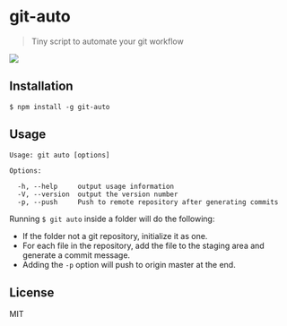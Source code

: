 
# git-auto

> Tiny script to automate your git workflow

![](http://f.cl.ly/items/0O4208342q0z3x1H2B2Y/Screen%20Shot%202015-04-07%20at%2010.05.05%20AM.png)

## Installation

    $ npm install -g git-auto

## Usage

```
Usage: git auto [options]

Options:

  -h, --help     output usage information
  -V, --version  output the version number
  -p, --push     Push to remote repository after generating commits
```  

  Running `$ git auto` inside a folder will do the following:
  
  - If the folder not a git repository, initialize it as one.
  - For each file in the repository, add the file to the staging area and generate a commit message.
  - Adding the `-p` option will push to origin master at the end.

## License

MIT
